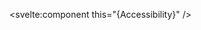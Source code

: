 <script>
  import { Accessibility } from 'svelte-heros';
</script>

<svelte:component this="{Accessibility}" />